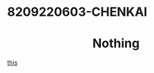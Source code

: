 # 8209220603-CHENKAI

<h1 align="center"> Nothing </h1>
<a href="https://github.com/CSU-soft2204-6/8209220603-CHENKAI/tree/main/%E5%BE%80%E6%9C%9F%E5%AE%9E%E9%AA%8CCpp/%E5%AE%9E%E9%AA%8C%E4%B8%89Cpp" target="_blank">this</a>
